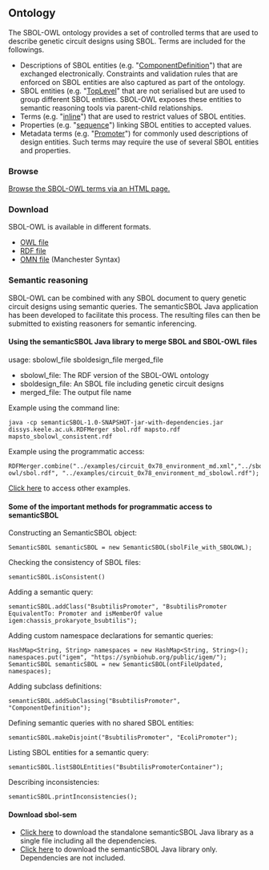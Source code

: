 ## Ontology
The SBOL-OWL ontology provides a set of controlled terms that are used to describe genetic circuit designs using SBOL. Terms are included for the followings.

- Descriptions of SBOL entities (e.g. "[ComponentDefinition](http://sbolstandard.org/v2#ComponentDefinition)") that are exchanged electronically. Constraints and validation rules that are enforced on SBOL entities are also captured as part of the ontology.
- SBOL entities (e.g. "[TopLevel](http://sbolstandard.org/v2#TopLevel)" that are not serialised but are used to group different SBOL entities. SBOL-OWL exposes these entities to semantic reasoning tools via parent-child relationships.
- Terms (e.g. "[inline](http://sbolstandard.org/v2#inline)") that are used to restrict values of SBOL entities.
- Properties (e.g. "[sequence](http://sbolstandard.org/v2#sequence)") linking SBOL entities to accepted values.
- Metadata terms (e.g. "[Promoter](http://sbolstandard.org/v2#Promoter)") for commonly used descriptions of design entities. Such terms may require the use of several SBOL entities and properties.

### Browse
[Browse the SBOL-OWL terms via an HTML page.](https://dissys.github.io/sbol-owl/sbol-owl.html)

### Download
SBOL-OWL is available in different formats.

- [OWL file](https://dissys.github.io/sbol-owl/sbol.owl)
- [RDF file](https://dissys.github.io/sbol-owl/sbol.rdf)
- [OMN file](https://dissys.github.io/sbol-owl/sbol.omn) (Manchester Syntax)

### Semantic reasoning
SBOL-OWL can be combined with any SBOL document to query genetic circuit designs using semantic queries. The semanticSBOL Java application has been developed to facilitate this process. The resulting files can then be submitted to existing reasoners for semantic inferencing.

#### Using the semanticSBOL Java library to merge SBOL and SBOL-OWL files
usage: sbolowl_file sboldesign_file merged_file

- sbolowl_file: The RDF version of the SBOL-OWL ontology
- sboldesign_file: An SBOL file including genetic circuit designs
- merged_file: The output file name

Example using the command line:
```
java -cp semanticSBOL-1.0-SNAPSHOT-jar-with-dependencies.jar dissys.keele.ac.uk.RDFMerger sbol.rdf mapsto.rdf mapsto_sbolowl_consistent.rdf
```

Example using the programmatic access:
```
RDFMerger.combine("../examples/circuit_0x78_environment_md.xml","../sbol-owl/sbol.rdf", "../examples/circuit_0x78_environment_md_sbolowl.rdf");  
```    	
    	
[Click here](https://github.com/dissys/sbol-owl/tree/master/sbol-sem/src/main/java/examples/dissys/keele/ac/uk) to access other examples.

#### Some of the important methods for programmatic access to semanticSBOL

Constructing an SemanticSBOL object:
```
SemanticSBOL semanticSBOL = new SemanticSBOL(sbolFile_with_SBOLOWL);
```		

Checking the consistency of SBOL files: 
```
semanticSBOL.isConsistent()
```

Adding a semantic query:
```
semanticSBOL.addClass("BsubtilisPromoter", "BsubtilisPromoter EquivalentTo: Promoter and isMemberOf value igem:chassis_prokaryote_bsubtilis");
```

Adding custom namespace declarations for semantic queries:
```
HashMap<String, String> namespaces = new HashMap<String, String>();
namespaces.put("igem", "https://synbiohub.org/public/igem/");
SemanticSBOL semanticSBOL = new SemanticSBOL(ontFileUpdated, namespaces);
```

Adding subclass definitions:
```
semanticSBOL.addSubClassing("BsubtilisPromoter", "ComponentDefinition");
```

Defining semantic queries with no shared SBOL entities:
```
semanticSBOL.makeDisjoint("BsubtilisPromoter", "EcoliPromoter");
```
					
Listing SBOL entities for a semantic query:
```
semanticSBOL.listSBOLEntities("BsubtilisPromoterContainer");
```		

Describing inconsistencies:
```
semanticSBOL.printInconsistencies();
```			
#### Download sbol-sem
- [Click here](https://dissys.github.io/sbol-owl/semanticSBOL-1.0-SNAPSHOT-jar-with-dependencies.jar) to download the standalone semanticSBOL Java library as a single file including all the dependencies.
- [Click here](https://dissys.github.io/sbol-owl/semanticSBOL-1.0-SNAPSHOT.jar) to download the semanticSBOL Java library only. Dependencies are not included.
